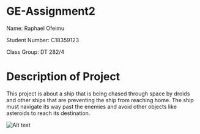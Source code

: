 # GE-Assignment2

Name: Raphael Ofeimu

Student Number: C18359123

Class Group: DT 282/4

# Description of Project

This project is about a ship that is being chased through space by droids and other ships that are preventing the ship from reaching home. The ship must navigate its way past the enemies and avoid other objects like asteroids to reach its destination. 


<img src="/Users/rapho/OneDrive/Documents/Pictures/Saved Pictures/pic.png" alt="Alt text">
